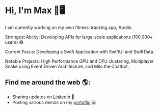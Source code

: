 # Hi, I'm Max 👋🖥️

I am currently working on my own fitness-tracking app, Apollo.

Strongest Ability: Developing APIs for large-scale applications (100,000+ users) 😄

Current Focus: Developing a Swift Application with SwiftUI and SwiftData.

Notable Projects: High Performance GPU and CPU clustering, Multiplayer Snake using Event Driven Architecture, and Milo the Chatbot.

## Find me around the web 🌎:
- Sharing updates on [LinkedIn](https://linkedin.com/in/maxwell-edwards20/) 💼
- Posting various demos on my [portoflio](https://maxedwards.io) 💻







